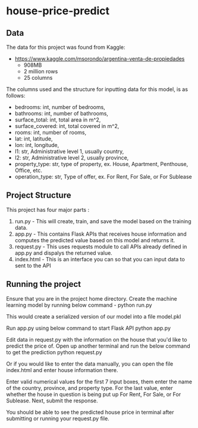 # house-price-predict

## Data

The data for this project was found from Kaggle:
- https://www.kaggle.com/msorondo/argentina-venta-de-propiedades
  - 908MB
  - 2 million rows
  - 25 columns
 
The columns used and the structure for inputting data for this model, is as follows:
- bedrooms: int, number of bedrooms,
- bathrooms: int, number of bathrooms, 
- surface_total: int, total area in m^2, 
- surface_covered: int, total covered in m^2, 
- rooms: int, number of rooms, 
- lat: int, latitude, 
- lon: int, longitude, 
- l1: str, Administrative level 1, usually country, 
- l2: str, Administrative level 2, usually province, 
- property_type: str, type of property, ex. House, Apartment, Penthouse, Office, etc. 
- operation_type: str, Type of offer, ex. For Rent, For Sale, or For Sublease

## Project Structure

This project has four major parts :

1. run.py - This will create, train, and save the model based on the training data.
2. app.py - This contains Flask APIs that receives house information and computes the predicted value based on this model and returns it.
3. request.py - This uses requests module to call APIs already defined in app.py and dispalys the returned value.
4. index.html - This is an interface you can so that you can input data to sent to the API

## Running the project

Ensure that you are in the project home directory. Create the machine learning model by running below command -
python run.py

This would create a serialized version of our model into a file model.pkl

Run app.py using below command to start Flask API
python app.py

Edit data in request.py with the information on the house that you'd like to predict the price of.
Open up another terminal and run the below command to get the prediction
python request.py

Or if you would like to enter the data manually, you can open the file index.html and enter house information there. 

Enter valid numerical values for the first 7 input boxes, them enter the name of the country, province, and property type. For the last value, enter whether the house in question is being put up For Rent, For Sale, or For Sublease. Next, submit the response.

You should be able to see the predicted house price in terminal after submitting or running your request.py file.
